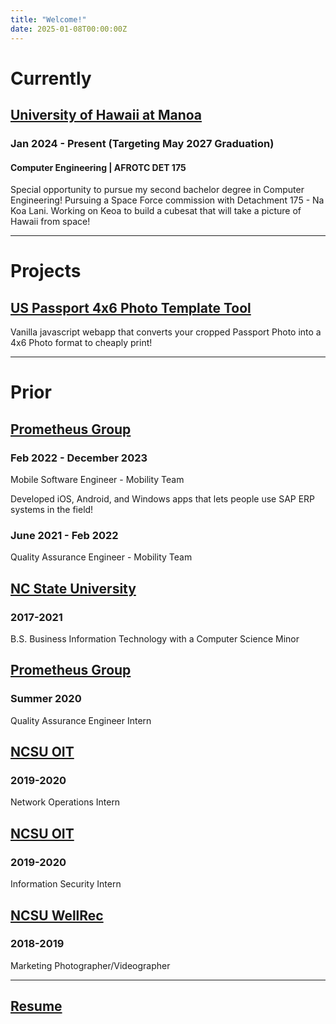 ```yaml
---
title: "Welcome!"
date: 2025-01-08T00:00:00Z
---
```


# Currently

## [University of Hawaii at Manoa](https://ece.hawaii.edu/home/)

### Jan 2024 - Present (Targeting May 2027 Graduation)

#### Computer Engineering | AFROTC DET 175

Special opportunity to pursue my second bachelor degree in Computer Engineering! Pursuing a Space Force commission with Detachment 175 - Na Koa Lani. Working on Keoa to build a cubesat that will take a picture of Hawaii from space!

---

# Projects

## [US Passport 4x6 Photo Template Tool](https://sozodennis01.github.io/free-passport-photos-4x6/)

Vanilla javascript webapp that converts your cropped Passport Photo into a 4x6 Photo format to cheaply print!

---

# Prior

## [Prometheus Group](https://www.prometheusgroup.com/solutions/mobility)
### Feb 2022 - December 2023

Mobile Software Engineer - Mobility Team

Developed iOS, Android, and Windows apps that lets people use SAP ERP systems in the field!

### June 2021 - Feb 2022

Quality Assurance Engineer - Mobility Team

## [NC State University](https://www.ncsu.edu)

### 2017-2021

B.S. Business Information Technology with a Computer Science Minor  

## [Prometheus Group](https://www.prometheusgroup.com/solutions/mobility)

### Summer 2020

Quality Assurance Engineer Intern  

## [NCSU OIT](https://oit.ncsu.edu/)

### 2019-2020

Network Operations Intern  

## [NCSU OIT](https://oit.ncsu.edu/)

### 2019-2020

 Information Security Intern  

## [NCSU WellRec](https://wellrec.dasa.ncsu.edu/)

### 2018-2019

 Marketing Photographer/Videographer  

---

## [Resume](/Sarsozo-TechResume2022.pdf)
